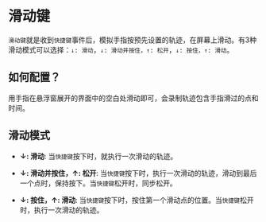 # 滑动键

`滑动键`就是收到`快捷键`事件后，模拟手指按预先设置的轨迹，在屏幕上滑动。有3种滑动模式可以选择：`↓: 滑动`，`↓: 滑动并按住，↑: 松开`，`↓: 按住，↑: 滑动`。

## 如何配置？

用手指在悬浮窗展开的界面中的空白处滑动即可，会录制轨迹包含手指滑过的点和时间。

## 滑动模式

* **↓: 滑动**: 当`快捷键`按下时，就执行一次滑动的轨迹。

* **↓: 滑动并按住，↑: 松开**: 当`快捷键`按下时，执行一次滑动的轨迹，滑动到最后一个点时，保持按下。当`快捷键`松开时，同步松开。

* **↓: 按住，↑: 滑动**: 当`快捷键`按下时，按住第一个滑动点的位置。当`快捷键`松开时，执行一次滑动的轨迹。
